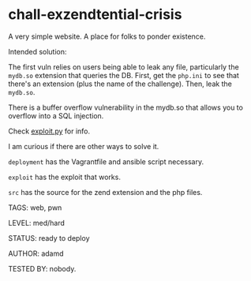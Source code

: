 # chall-exzendtential-crisis

A very simple website. A place for folks to ponder existence.

Intended solution:

The first vuln relies on users being able to leak any file, particularly the `mydb.so` extension that queries the DB. First, get the `php.ini` to see that there's an extension (plus the name of the challenge). Then, leak the `mydb.so`.

There is a buffer overflow vulnerability in the mydb.so that allows you to overflow into a SQL injection. 

Check [exploit.py](exploit.py) for info.

I am curious if there are other ways to solve it. 

`deployment` has the Vagrantfile and ansible script necessary.

`exploit` has the exploit that works.

`src` has the source for the zend extension and the php files.

TAGS: web, pwn

LEVEL: med/hard

STATUS: ready to deploy

AUTHOR: adamd

TESTED BY: nobody. 
